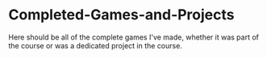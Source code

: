 # Completed-Games-and-Projects

Here should be all of the complete games I've made, whether it was part of the course or was a dedicated project in the course.
